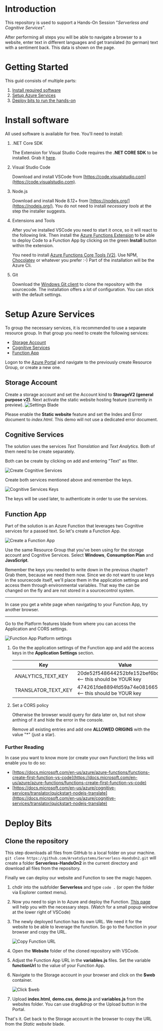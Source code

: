 # Introduction 
This repository is used to support a Hands-On Session "*Serverless and Cognitive Services*".

After performing all steps you will be able to navigate a browser to a website, enter text in different languages and get translated (to german) text with a sentiment back. This data is shown on the page.

# Getting Started
This guid consists of multiple parts:
1.	[Install required software](#Install-software)
2.	[Setup Azure Services](#Setup-Azure-Services)
3.	[Deploy bits to run the hands-on](#Deploy-Bits)

# Install software
All used software is available for free. You'll need to install:
1. .NET Core SDK

    The Extension for Visual Studio Code requires the **.NET CORE SDK** to be installed. Grab it [here](https://www.microsoft.com/net/download).

2. Visual Studio Code

    Download and install VSCode from [https://code.visualstudio.com](https://code.visualstudio.com).
3. Node.js

    Download and install Node 8.12+ from [https://nodejs.org/](https://nodejs.org/). You do not need to install *necessary tools* at the step the installer suggests.
4. Extensions and Tools

    After you've installed VSCode you need to start it once, so it will react to the following link. Then install the [Azure Functions Extension](vscode:extension/ms-azuretools.vscode-azurefunctions) to be able to deploy Code to a Function App by clicking on the green **Install** button within the extension.

    You need to install [Azure Functions Core Tools (V2)](https://github.com/Azure/azure-functions-core-tools#installing). Use NPM, [Chocolatey](https://chocolatey.org/) or whatever you prefer :-) Part of the installation will be the Azure Cli.
5. Git

    Download the [Windows Git client](https://git-scm.com/download/win) to clone the repository with the sourcecode. The installation offers a lot of configuration. You can stick with the default settings.

# Setup Azure Services
To group the necessary services, it is recommended to use a separate resource group. In that group you need to create the following services:

- [Storage Account](#Storage-Account)
- [Cognitive Services](#Cognitive-Services)
- [Function App](#Function-App)

Logon to the [Azure Portal](https://portal.azure.com) and navigate to the previously create Resource Group, or create a new one.

## Storage Account
Create a storage account and set the Account kind to **StorageV2 (general purpose v2)**. Next activate the static website hosting feature (currently in preview).
![Settings Blade](images/StorageAccount-StaticWebsite.png "Settings Blade")

Please enable the **Static website** feature and set the Indes and Error document to *index.html*. This demo will not use a dedicated error document.

## Cognitive Services
The solution uses the services *Text Translation* and *Text Analytics*. Both of them need to be create separately.

Both can be create by clicking on add and entering "Text" as filter.

![Create Cognitive Services](images/CognitiveServices-Create.png "Create Cognitive Services")

Create both services mentioned above and remember the keys.

![Cognitive Services Keys](images/CognitiveServices-TranslatorKeys.png "Cognitive Services Keys")

The keys will be used later, to authenticate in order to use the services.

## Function App
Part of the solution is an Azure Function that leverages two Cognitive services for a passed text.
So let's create a Function App.

![Create a Function App](images/FunctionApp-Create.png "Create a Function App")

Use the same Resource Group that you've been using for the storage account and Cognitive Services. Select **Windows**, **Consumption Plan** and **JavaScript**. 

Remember the keys you needed to write down in the previous chapter? Grab them, because we need them now.
Since we do not want to use keys in the sourcecode itself, we'll place them in the application settings and access them through environmental variables. That way the can be changed on the fly and are not stored in a sourcecontrol system.

---
In case you get a white page when navigating to your Function App, try another browser.
***

Go to the Platform features blade from where you can access the Application and CORS settings.

![Function App Platform settings](images/FunctionApp-PlatformFeatures.png "Function App Platform settings")

1. Go the the application settings of the Function app and add the access keys in the **Application Settings** section.

   | Key | Value |
   | --- | ----- |
   | ANALYTICS_TEXT_KEY | 20de52f548644252bfe152bef6bce675 <-- this should be YOUR key |
   | TRANSLATOR_TEXT_KEY | 474261fde8894fd59a74e081665a30b2 <-- this should be YOUR key |

2. Set a CORS policy

   Otherwise the browser would query for data later on, but not show anthing of it and hide the error in the console.

   Remove all existing entries and add one **ALLOWED ORIGINS** with the value "*" (just a star).

### Further Reading ###
In case you want to know more (or create your own Function) the links will enable you to do so: 
- [https://docs.microsoft.com/en-us/azure/azure-functions/functions-create-first-function-vs-code](https://docs.microsoft.com/en-us/azure/azure-functions/functions-create-first-function-vs-code)
- [https://docs.microsoft.com/en-us/azure/cognitive-services/translator/quickstart-nodejs-translate](https://docs.microsoft.com/en-us/azure/cognitive-services/translator/quickstart-nodejs-translate)

# Deploy Bits

## Clone the repository
This step downloads all files from GitHub to a local folder on your machine. ```git clone https://github.com/ArvatoSystems/Serverless-HandsOn2.git``` will create a folder **Serverless-HandsOn2** in the current directory and download all files from the repository.

Finally we can deploy our website and Function to see the magic happen.

1. chdir into the subfolder **Serverless** and type ```code .``` (or open the folder via Explorer context menu).
2. Now you need to sign in to Azure and deploy the Function. [This page](https://docs.microsoft.com/en-us/azure/azure-functions/functions-create-first-function-vs-code#sign-in-to-azure) will help you with the necessary steps. (Watch for a small popup window at the lower right of VSCode)
3. The newly deployed function has its own URL. We need it for the website to be able to leverage the function. So go to the function in your browser and copy the URL.

    ![Copy Function URL](images/FunctionApp-FunctionURL.png "Copy Function URL")
4. Open the **Website** folder of the cloned repository with VSCode.
5. Adjust the Function App URL in the **variables.js** files. Set the variable **functionUrl** to the value of your Function App.
6. Navigate to the Storage account in your browser and click on the **$web** container.

    ![Click $web](images/StorageAccount-BlobService.png)
7. Upload **index.html**, **demo.css**, **demo.js** and **variables.js** from the websites folder. You can use drag&drop or the Upload button in the Portal.

That's it. Get back to the Storage account in the browser to copy the URL from the *Static website* blade.